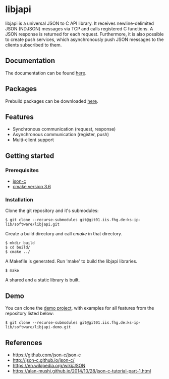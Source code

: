 # libjapi

libjapi is a universal JSON to C API library. It receives newline-delimited
JSON (NDJSON) messages via TCP and calls registered C functions. A JSON
response is returned for each request. Furthermore, it is also possible to
create push services, which asynchronously push JSON messages to the clients
subscribed to them.

## Documentation
The documentation can be found [here](http://ks-ip-lib.git01.iis.fhg.de/software/libjapi/doc/html/index.html).

## Packages
Prebuild packages can be downloaded [here](http://ks-ip-lib.git01.iis.fhg.de/software/libjapi/repo/index.html).

## Features
* Synchronous communication (request, response)
* Asynchronous communication (register, push)
* Multi-client support

## Getting started

### Prerequisites
* [json-c](https://github.com/json-c/json-c)
* [cmake version 3.6](https://cmake.org/)

### Installation
Clone the git repository and it's submodules:

    $ git clone --recurse-submodules git@git01.iis.fhg.de:ks-ip-lib/software/libjapi.git

Create a build directory and call *cmake* in that directory.

    $ mkdir build
    $ cd build/
    $ cmake ../

A Makefile is generated. Run 'make' to build the libjapi libraries.

    $ make

A shared and a static library is built.

## Demo
You can clone the [demo project](https://git01.iis.fhg.de/ks-ip-lib/software/libjapi-demo), with examples for all features from the repository listed below:

    $ git clone --recurse-submodules git@git01.iis.fhg.de:ks-ip-lib/software/libjapi-demo.git

## References
* https://github.com/json-c/json-c
* http://json-c.github.io/json-c/
* https://en.wikipedia.org/wiki/JSON
* https://alan-mushi.github.io/2014/10/28/json-c-tutorial-part-1.html
